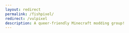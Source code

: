 ```yaml
---
layout: redirect
permalink: /fishpixel/
redirect: /vulpixel
description: A queer-friendly Minecraft modding group!
---
```

